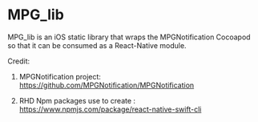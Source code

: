 # MPG_lib
MPG_lib is an iOS static library that wraps the MPGNotification Cocoapod so that it can be consumed as a React-Native module.


Credit:
1. MPGNotification project:
https://github.com/MPGNotification/MPGNotification

2. RHD Npm packages use to create :
https://www.npmjs.com/package/react-native-swift-cli

